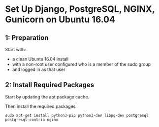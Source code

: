 Set Up Django, PostgreSQL, NGINX, Gunicorn on Ubuntu 16.04
==========================================================

1: Preparation
--------------

Start with:
- a clean Ubuntu 16.04 install
- with a non-root user configured who is a member of the sudo group
- and logged in as that user

2: Install Required Packages
----------------------------
Start by updating the apt package cache.

Then install the required packages:

```
sudo apt-get install python3-pip python3-dev libpq-dev postgresql postgresql-contrib nginx
```

